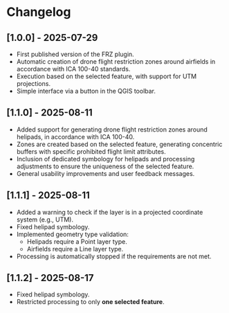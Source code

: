 # Changelog

## [1.0.0] - 2025-07-29
- First published version of the FRZ plugin.
- Automatic creation of drone flight restriction zones around airfields in accordance with ICA 100-40 standards.
- Execution based on the selected feature, with support for UTM projections.
- Simple interface via a button in the QGIS toolbar.

## [1.1.0] - 2025-08-11
- Added support for generating drone flight restriction zones around helipads, in accordance with ICA 100-40.
- Zones are created based on the selected feature, generating concentric buffers with specific prohibited flight limit attributes.
- Inclusion of dedicated symbology for helipads and processing adjustments to ensure the uniqueness of the selected feature.
- General usability improvements and user feedback messages.

## [1.1.1] - 2025-08-11
- Added a warning to check if the layer is in a projected coordinate system (e.g., UTM).
- Fixed helipad symbology.
- Implemented geometry type validation:
    - Helipads require a Point layer type.
    - Airfields require a Line layer type.
- Processing is automatically stopped if the requirements are not met.

## [1.1.2] - 2025-08-17
- Fixed helipad symbology.
- Restricted processing to only **one selected feature**.
